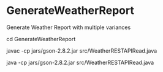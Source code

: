 # GenerateWeatherReport
Generate Weather Report with multiple variances

cd GenerateWeatherReport

javac -cp jars/gson-2.8.2.jar src/WeatherRESTAPIRead.java

java -cp jars/gson-2.8.2.jar src/WeatherRESTAPIRead.java

